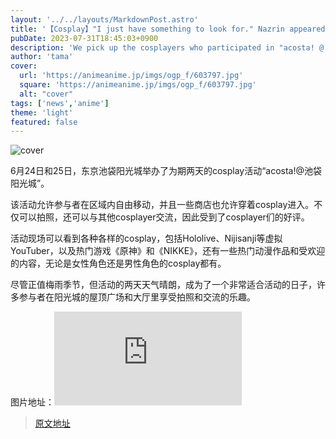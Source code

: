 ```yaml
---
layout: '../../layouts/MarkdownPost.astro'
title: '【Cosplay】"I just have something to look for." Nazrin appeared in "acosta!" Super cute!! Featured cosplayer Kuroe [8 photos]'
pubDate: 2023-07-31T18:45:03+0900
description: 'We pick up the cosplayers who participated in "acosta! @ Ikebukuro Sunshine City" held on June 24th and 25th.'
author: 'tama'
cover:
  url: 'https://animeanime.jp/imgs/ogp_f/603797.jpg'
  square: 'https://animeanime.jp/imgs/ogp_f/603797.jpg'
  alt: "cover"
tags: ['news','anime']
theme: 'light'
featured: false
---
```

![cover](https://animeanime.jp/imgs/ogp_f/603797.jpg)

6月24日和25日，东京池袋阳光城举办了为期两天的cosplay活动“acosta!@池袋阳光城”。

该活动允许参与者在区域内自由移动，并且一些商店也允许穿着cosplay进入。不仅可以拍照，还可以与其他cosplayer交流，因此受到了cosplayer们的好评。

活动现场可以看到各种各样的cosplay，包括Hololive、Nijisanji等虚拟YouTuber，以及热门游戏《原神》和《NIKKE》，还有一些热门动漫作品和受欢迎的内容，无论是女性角色还是男性角色的cosplay都有。

尽管正值梅雨季节，但活动的两天天气晴朗，成为了一个非常适合活动的日子，许多参与者在阳光城的屋顶广场和大厅里享受拍照和交流的乐趣。

图片地址：![图片](https://www.inside-games.jp/article/2023/07/09/147092.html)

>[原文地址](https://animeanime.jp/article/2023/07/31/78978.html)  